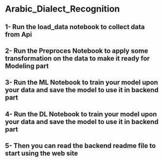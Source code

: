 # Arabic_Dialect_Recognition
## 1- Run the load_data notebook to collect data from Api
## 2- Run the Preproces Notebook to apply some transformation on the data to make it ready for Modeling part
## 3- Run the ML Notebook to train your model upon your data and save the model to use it in backend part
## 4- Run the DL Notebook to train your model upon your data and save the model to use it in backend part
## 5- Then you can read the backend readme file to start using the web site 
